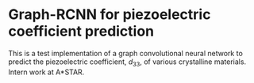 # Graph-RCNN for piezoelectric coefficient prediction

This is a test implementation of a graph convolutional neural network to predict the piezoelectric coefficient, $d_{33}$, of various crystalline materials. Intern work at A*STAR.

